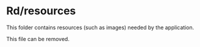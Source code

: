 # Rd/resources

This folder contains resources (such as images) needed by the application. 

This file can be removed.
